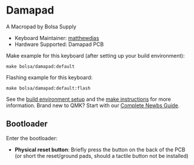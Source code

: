 # Damapad

A Macropad by Bolsa Supply

-   Keyboard Maintainer: [matthewdias](https://github.com/matthewdias)
-   Hardware Supported: Damapad PCB

Make example for this keyboard (after setting up your build environment):

    make bolsa/damapad:default

Flashing example for this keyboard:

    make bolsa/damapad:default:flash

See the [build environment setup](https://docs.qmk.fm/#/getting_started_build_tools) and the [make instructions](https://docs.qmk.fm/#/getting_started_make_guide) for more information. Brand new to QMK? Start with our [Complete Newbs Guide](https://docs.qmk.fm/#/newbs).

## Bootloader

Enter the bootloader:

-   **Physical reset button**: Briefly press the button on the back of the PCB (or short the reset/ground pads, should a tactile button not be installed)
